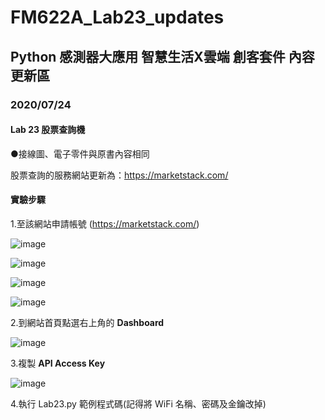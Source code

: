 # FM622A_Lab23_updates

## Python 感測器大應用 智慧生活X雲端 創客套件 內容更新區


### 2020/07/24 

#### Lab 23 股票查詢機

●接線圖、電子零件與原書內容相同

股票查詢的服務網站更新為：https://marketstack.com/

#### 實驗步驟

1.至該網站申請帳號 (https://marketstack.com/)

![image](https://github.com/secret3557/FM622A_Lab23_updates/blob/master/Lab23%E6%AD%A5%E9%A9%9F%E5%9C%96/%E5%9C%96%E7%89%871.png)

![image](https://github.com/secret3557/FM622A_Lab23_updates/blob/master/Lab23%E6%AD%A5%E9%A9%9F%E5%9C%96/%E5%9C%96%E7%89%872.png)

![image](https://github.com/secret3557/FM622A_Lab23_updates/blob/master/Lab23%E6%AD%A5%E9%A9%9F%E5%9C%96/%E5%9C%96%E7%89%873.png)

![image](https://github.com/secret3557/FM622A_Lab23_updates/blob/master/Lab23%E6%AD%A5%E9%A9%9F%E5%9C%96/%E5%9C%96%E7%89%874.png)

2.到網站首頁點選右上角的 **Dashboard**

![image](https://github.com/secret3557/FM622A_Lab23_updates/blob/master/Lab23%E6%AD%A5%E9%A9%9F%E5%9C%96/%E5%9C%96%E7%89%875.png)

3.複製 **API Access Key**

![image](https://github.com/secret3557/FM622A_Lab23_updates/blob/master/Lab23%E6%AD%A5%E9%A9%9F%E5%9C%96/%E5%9C%96%E7%89%876.png)

4.執行 Lab23.py 範例程式碼(記得將 WiFi 名稱、密碼及金鑰改掉)
